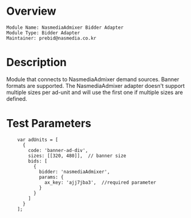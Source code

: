 # Overview

```
Module Name: NasmediaAdmixer Bidder Adapter
Module Type: Bidder Adapter
Maintainer: prebid@nasmedia.co.kr
```

# Description

Module that connects to NasmediaAdmixer demand sources. 
Banner formats are supported.
The NasmediaAdmixer adapter doesn't support multiple sizes per ad-unit and will use the first one if multiple sizes are defined.


# Test Parameters
```
    var adUnits = [
      {
        code: 'banner-ad-div',
        sizes: [[320, 480]],  // banner size
        bids: [
          {
            bidder: 'nasmediaAdmixer',
            params: {
              ax_key: 'ajj7jba3',  //required parameter
            }
          }
        ]
      }
    ];
```
